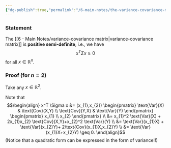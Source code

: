 ```yaml
---
{"dg-publish":true,"permalink":"/6-main-notes/the-variance-covariance-matrix-is-positive-semidefinite-non-negative-definite/","tags":["probability_theory","info"]}
---
```


### Statement

The [[6 - Main Notes/variance-covariance matrix\|variance-covariance matrix]] is **positive semi-definite**, i.e., we have
$$x^T \Sigma x \geq 0$$
for all $x \in \mathbb{R}^n$.

### Proof (for $n=2$)

Take any $x \in \mathbb{R}^2$.

Note that
$$\begin{align}
x^T \Sigma x &= (x_{1},x_{2}) \begin{pmatrix}
\text{Var}(X) & \text{Cov}(X,Y)  \\
\text{Cov}(Y,X) & \text{Var}(Y)
\end{pmatrix} \begin{pmatrix}
x_{1} \\
x_{2}
\end{pmatrix} \\ 
&= x_{1}^2 \text{Var}(X) + 2x_{1}x_{2} \text{Cov}(X,Y)+x_{2}^2 \text{Var}(Y) \\
&= \text{Var}(x_{1}X) + \text{Var}(x_{2}Y)+ 2\text{Cov}(x_{1}X,x_{2}Y) \\
&= \text{Var}(x_{1}X+x_{2}Y) \geq 0.
\end{align}$$
(Notice that a quadratic form can be expressed in the form of variance!!)
